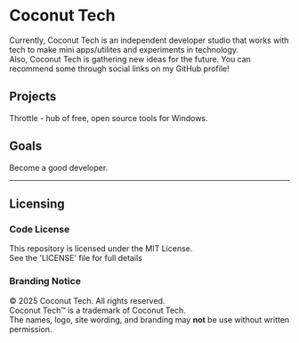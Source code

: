 # Coconut Tech
Currently, Coconut Tech is an independent developer studio that works with tech to make mini apps/utilites and experiments in technology.
<br>
Also, Coconut Tech is gathering new ideas for the future. You can recommend some through social links on my GitHub profile!

## Projects
Throttle - hub of free, open source tools for Windows.

## Goals
Become a good developer.

---

## Licensing

### Code License
This repository is licensed under the MIT License.
<br>
See the 'LICENSE' file for full details

### Branding Notice
© 2025 Coconut Tech. All rights reserved.
<br>
Coconut Tech™ is a trademark of Coconut Tech.
<br>
The names, logo, site wording, and branding may **not** be use without written permission.

